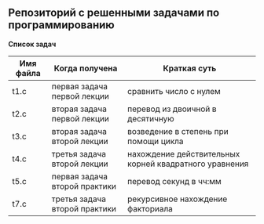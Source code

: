 ## Репозиторий с решенными задачами по программированию

**Список задач**

Имя файла | Когда получена | Краткая суть
--- | --- | --- 
t1.c | первая задача первой лекции | сравнить число с нулем
t2.c | вторая задача первой лекции | перевод из двоичной в десятичную
t3.c | вторая задача второй лекции | возведение в степень при помощи цикла
t4.c | третья задача второй лекции |нахождение действительных корней квадратного уравнения
t5.c | первая задача второй практики | перевод секунд в чч:мм
t7.c | третья задача второй практики | рекурсивное нахождение факториала